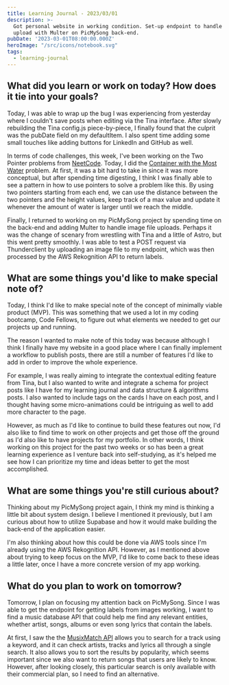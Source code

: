 ```yaml
---
title: Learning Journal - 2023/03/01
description: >-
  Got personal website in working condition. Set-up endpoint to handle image
  upload with Multer on PicMySong back-end.
pubDate: '2023-03-01T08:00:00.000Z'
heroImage: "/src/icons/notebook.svg"
tags:
  - learning-journal
---
```


## What did you learn or work on today? How does it tie into your goals?

Today, I was able to wrap up the bug I was experiencing from yesterday where I couldn't save posts when editing via the Tina interface. After slowly rebuilding the Tina config.js piece-by-piece, I finally found that the culprit was the pubDate field on my defaultItem. I also spent time adding some small touches like adding buttons for LinkedIn and GitHub as well.

In terms of code challenges, this week, I've been working on the Two Pointer problems from [NeetCode](https://neetcode.io ""). Today, I did the [Container with the Most Water](https://leetcode.com/problems/container-with-most-water/ "") problem. At first, it was a bit hard to take in since it was more conceptual, but after spending time digesting, I think I was finally able to see a pattern in how to use pointers to solve a problem like this. By using two pointers starting from each end, we can use the distance between the two pointers and the height values, keep track of a max value and update it whenever the amount of water is larger until we reach the middle.

Finally, I returned to working on my PicMySong project by spending time on the back-end and adding Multer to handle image file uploads. Perhaps it was the change of scenary from wrestling with Tina and a little of Astro, but this went pretty smoothly. I was able to test a POST request via Thunderclient by uploading an image file to my endpoint, which was then processed by the AWS Rekognition API to return labels.

## What are some things you'd like to make special note of?

Today, I think I'd like to make special note of the concept of minimally viable product (MVP). This was something that we used a lot in my coding bootcamp, Code Fellows, to figure out what elements we needed to get our projects up and running.

The reason I wanted to make note of this today was because although I think I finally have my website in a good place where I can finally implement a workflow to publish posts, there are still a number of features I'd like to add in order to improve the whole experience.

For example, I was really aiming to integrate the contextual editing feature from Tina, but I also wanted to write and integrate a schema for project posts like I have for my learning journal and data structure & algorithms posts. I also wanted to include tags on the cards I have on each post, and I thought having some micro-animations could be intriguing as well to add more character to the page.

However, as much as I'd like to continue to build these features out now, I'd also like to find time to work on other projects and get those off the ground as I'd also like to have projects for my portfolio. In other words, I think working on this project for the past two weeks or so has been a great learning experience as I venture back into self-studying, as it's helped me see how I can prioritize my time and ideas better to get the most accomplished.

## What are some things you're still curious about?

Thinking about my PicMySong project again, I think my mind is thinking a little bit about system design. I believe I mentioned it previously, but I am curious about how to utilize Supabase and how it would make building the back-end of the application easier.

I'm also thinking about how this could be done via AWS tools since I'm already using the AWS Rekognition API. However, as I mentioned above about trying to keep focus on the MVP, I'd like to come back to these ideas a little later, once I have a more concrete version of my app working.

## What do you plan to work on tomorrow?

Tomorrow, I plan on focusing my attention back on PicMySong. Since I was able to get the endpoint for getting labels from images working, I want to find a music database API that could help me find any relevant entities, whether artist, songs, albums or even song lyrics that contain the labels.

At first, I saw the the [MusixMatch API](https://developer.musixmatch.com/documentation/api-reference/track-search "") allows you to search for a track using a keyword, and it can check artists, tracks and lyrics all through a single search. It also allows you to sort the results by popularity, which seems important since we also want to return songs that users are likely to know. However, after looking closely, this particular search is only available with their commercial plan, so I need to find an alternative.

